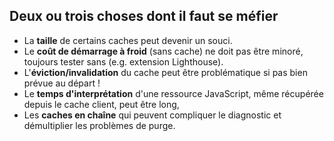 ## Deux ou trois choses dont il faut se méfier

<v-clicks>

- La **taille** de certains caches peut devenir un souci.
- Le **coût de démarrage à froid** (sans cache) ne doit pas être minoré, toujours tester sans (e.g. extension Lighthouse).
- L'**éviction/invalidation** du cache peut être problématique si pas bien prévue au départ !
- Le **temps d'interprétation** d'une ressource JavaScript, même récupérée depuis le cache client, peut être long,
- Les **caches en chaîne** qui peuvent compliquer le diagnostic et démultiplier les problèmes de purge.

</v-clicks>